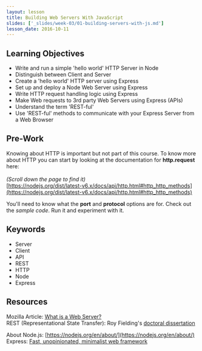 ```yaml
---
layout: lesson
title: Building Web Servers With JavaScript
slides: ['_slides/week-03/01-building-servers-with-js.md']
lesson_date: 2016-10-11
---
```


## Learning Objectives

- Write and run a simple 'hello world' HTTP Server in Node
- Distinguish between Client and Server
- Create a 'hello world' HTTP server using Express
- Set up and deploy a Node Web Server using Express
- Write HTTP request handling logic using Express
- Make Web requests to 3rd party Web Servers using Express (APIs)
- Understand the term 'REST-ful'
- Use 'REST-ful' methods to communicate with your Express Server from a Web Browser

## Pre-Work
Knowing about HTTP is important but not part of this course.
To know more about HTTP you can start by looking at the documentation for
**http.request**  here: <br/><br/> *(Scroll down the page to find it)* <br/>
[https://nodejs.org/dist/latest-v6.x/docs/api/http.html#http_http_methods](https://nodejs.org/dist/latest-v6.x/docs/api/http.html#http_http_methods)

You'll need to know what the **port** and **protocol** options are for.
Check out the *sample code*. Run it and experiment with it.

## Keywords
- Server
- Client
- API
- REST
- HTTP
- Node
- Express

## Resources
Mozilla Article: [What is a Web Server?](https://developer.mozilla.org/en-US/Learn/Common_questions/What_is_a_web_server) <br/>
REST (Representational State Transfer): Roy Fielding's [doctoral dissertation](http://www.ics.uci.edu/~fielding/pubs/dissertation/top.htm)

About Node.js: [https://nodejs.org/en/about/](https://nodejs.org/en/about/) <br/>
Express: [Fast, unopinionated, minimalist web framework](https://expressjs.com/)
